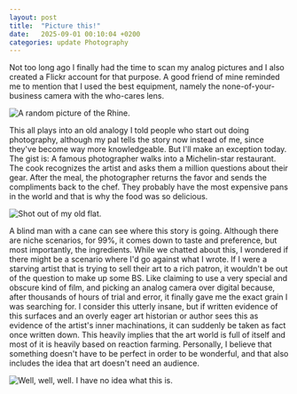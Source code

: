 ```yaml
---
layout: post
title:  "Picture this!"
date:   2025-09-01 00:10:04 +0200
categories: update Photography
---
```


Not too long ago I finally had the time to scan my analog pictures and I also created a Flickr account for that purpose. A good friend of mine reminded me to mention that I used the best equipment, namely the none-of-your-business camera with the who-cares lens.

![A random picture of the Rhine.](https://live.staticflickr.com/65535/54753431580_b47fe7c45c_b.jpg)

This all plays into an old analogy I told people who start out doing photography, although my pal tells the story now instead of me, since they've become way more knowledgeable. But I'll make an exception today. The gist is: A famous photographer walks into a Michelin-star restaurant. The cook recognizes the artist and asks them a million questions about their gear. After the meal, the photographer returns the favor and sends the compliments back to the chef. They probably have the most expensive pans in the world and that is why the food was so delicious.

![Shot out of my old flat.](https://live.staticflickr.com/65535/54753080721_7acebe47f1_b.jpg)

A blind man with a cane can see where this story is going. Although there are niche scenarios, for 99%, it comes down to taste and preference, but most importantly, the ingredients. While we chatted about this, I wondered if there might be a scenario where I'd go against what I wrote. If I were a starving artist that is trying to sell their art to a rich patron, it wouldn't be out of the question to make up some BS. Like claiming to use a very special and obscure kind of film, and picking an analog camera over digital because, after thousands of hours of trial and error, it finally gave me the exact grain I was searching for.
I consider this utterly insane, but if written evidence of this surfaces and an overly eager art historian or author sees this as evidence of the artist's inner machinations, it can suddenly be taken as fact once written down. This heavily implies that the art world is full of itself and most of it is heavily based on reaction farming. Personally, I believe that something doesn't have to be perfect in order to be wonderful, and that also includes the idea that art doesn't need an audience.

![Well, well, well. I have no idea what this is.](https://live.staticflickr.com/65535/54753293569_1c8b801ec5_b.jpg)
